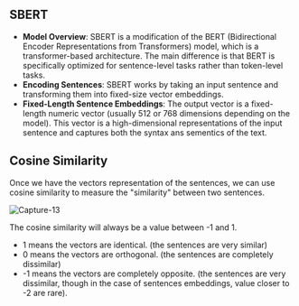 ## SBERT
- **Model Overview**: SBERT is a modification of the BERT (Bidirectional Encoder Representations from Transformers) model, which is a transformer-based architecture. The main difference is that BERT is specifically optimized for sentence-level tasks rather than token-level tasks.
- **Encoding Sentences**: SBERT works by taking an input sentence and transforming them into fixed-size vector embeddings.
- **Fixed-Length Sentence Embeddings**: The output vector is a fixed-length numeric vector (usually 512 or 768 dimensions depending on the model). This vector is a high-dimensional representations of the input sentence and captures both the syntax ans sementics of the text.

## Cosine Similarity
Once we have the vectors representation of the sentences, we can use cosine similarity to measure the "similarity" between two sentences.

![Capture-13](https://github.com/user-attachments/assets/2cdec760-20a5-468f-b78e-e12d02326ade)

The cosine similarity will always be a value between -1 and 1.
- 1 means the vectors are identical. (the sentences are very similar)
- 0 means the vectors are orthogonal. (the sentences are completely dissimilar)
- -1 means the vectors are completely opposite. (the sentences are very dissimilar, though in the case of sentences embeddings, value closer to -2 are rare).
